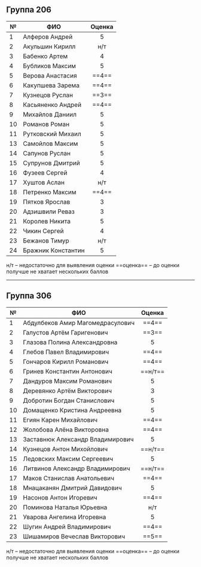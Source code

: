 ## Группа 206

| №   | ФИО                | Оценка |
| --- | ------------------ | :----: |
| 1   | Алферов Андрей     |   5    |
| 2   | Акульшин Кирилл    |  н/т   |
| 3   | Бабенко Артем      |   4    |
| 4   | Бубликов Максим    |   5    |
| 5   | Верова Анастасия   | ==4==  |
| 6   | Какупшева Зарема   | ==4==  |
| 7   | Кузнецов Руслан    | ==3==  |
| 8   | Касьяненко Андрей  | ==4==  |
| 9   | Михайлов Даниил    |   5    |
| 10  | Романов Роман      |   5    |
| 11  | Рутковский Михаил  |   5    |
| 13  | Самойлов Максим    |   5    |
| 14  | Сапунов Руслан     |   5    |
| 15  | Супрунов Дмитрий   |   5    |
| 16  | Фузеев Сергей      |   4    |
| 17  | Хуштов Аслан       |  н/т   |
| 18  | Петренко Максим    | ==4==  |
| 19  | Пятков Ярослав     |   3    |
| 20  | Адзишвили Реваз    |   3    |
| 21  | Королев Никита     |   5    |
| 22  | Чикин Сергей       |   4    |
| 23  | Бежанов Тимур      |  н/т   |
| 24  | Бражник Константин |   5    |
н/т – недостаточно для выявления оценки
==оценка== – до оценки получше не хватает нескольких баллов

---
## Группа 306


| №   | ФИО                              | Оценка  |
| --- | -------------------------------- | :-----: |
| 1   | Абдулбеков Амир Магомедрасулович |  ==4==  |
| 2   | Галустов Артём Гаригенович       |  ==3==  |
| 3   | Глазова Полина Александровна     |    5    |
| 4   | Глебов Павел Владимирович        |  ==4==  |
| 5   | Гончаров Кирилл Романович        |  ==4==  |
| 6   | Гринев Константин Антонович      | ==н/т== |
| 7   | Дандуров Максим Романович        |    5    |
| 8   | Деревянко Артём Викторович       |    3    |
| 9   | Добротин Богдан Станислович      |    5    |
| 10  | Домащенко Кристина Андреевна     |    5    |
| 11  | Егиян Карен Михайлович           |  ==4==  |
| 12  | Жолобова Алёна Викторовна        |  ==4==  |
| 13  | Заставнюк Александр Владимирович |    5    |
| 14  | Кузнецов Антон Михойлович        | ==н/т== |
| 15  | Ледовских Максим Сергеевич       |    5    |
| 16  | Литвинов Александр Владимирович  | ==н/т== |
| 17  | Маков Станислав Анатольевич      |  ==4==  |
| 18  | Мнацаканян Дмитрий Давидович     |    5    |
| 19  | Насонов Антон Игоревич           |  ==4==  |
| 20  | Поминова Наталья Юрьевна         |   н/т   |
| 21  | Уварова Ангелина Игоревна        |    5    |
| 22  | Шугин Андрей Владимирович        |  ==4==  |
| 23  | Шишамиров Вечеслав Викторович    |  ==5==  |
н/т – недостаточно для выявления оценки
==оценка== – до оценки получше не хватает нескольких баллов